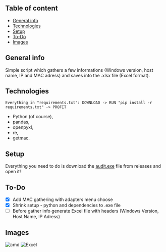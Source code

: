 ## Table of content
* [General info](#general-info)
* [Technologies](#technologies)
* [Setup](#setup)
* [To-Do](#to-do)
* [Images](#images)

## General info
Simple script which gathers a few informations (Windows version, host name, IP and MAC adress) and saves into the .xlsx file (Excel format).

## Technologies
```
Everything in "requirements.txt": DOWNLOAD -> RUN "pip install -r requirements.txt" -> PROFIT
```
- Python (of course),
- pandas,
- openpyxl,
- re,
- getmac.

## Setup
Everything you need to do is download the <a href="https://github.com/bartosz-sporek/audit_script/releases/download/v1.0/audit_v1-0.exe">audit.exe</a> file from releases and open it! 

## To-Do
- [x] Add MAC gathering with adapters menu choose
- [x] Shrink setup - python and dependencies to .exe file
- [ ] Before gather info generate Excel file with headers (Windows Version, Host Name, IP Adress)

## Images
![cmd](https://i.imgur.com/vcVILiG.jpeg)
![Excel](https://i.imgur.com/xqvLjPE.jpg)
